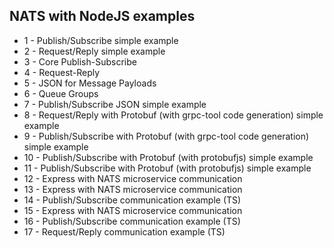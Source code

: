 ## NATS with NodeJS examples

- 1 - Publish/Subscribe simple example
- 2 - Request/Reply simple example
- 3 - Core Publish-Subscribe
- 4 - Request-Reply
- 5 - JSON for Message Payloads
- 6 - Queue Groups
- 7 - Publish/Subscribe JSON simple example
- 8 - Request/Reply with Protobuf (with grpc-tool code generation) simple example
- 9 - Publish/Subscribe with Protobuf (with grpc-tool code generation) simple example
- 10 - Publish/Subscribe with Protobuf (with protobufjs) simple example
- 11 - Publish/Subscribe with Protobuf (with protobufjs) simple example
- 12 - Express with NATS microservice communication
- 13 - Express with NATS microservice communication
- 14 - Publish/Subscribe communication example (TS)
- 15 - Express with NATS microservice communication
- 16 - Publish/Subscribe communication example (TS)
- 17 - Request/Reply communication example (TS)
